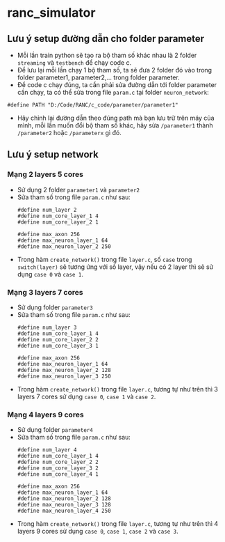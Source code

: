 # **ranc_simulator**
## Lưu ý setup đường dẫn cho folder parameter
- Mỗi lần train python sẽ tạo ra bộ tham số khác nhau là 2 folder `streaming` và `testbench` để chạy code c.
- Để lưu lại mỗi lần chạy 1 bộ tham số, ta sẽ đưa 2 folder đó vào trong folder parameter1, parameter2,... trong folder parameter.
- Để code c chạy đúng, ta cần phải sửa đường dẫn tới folder parameter cần chạy, ta có thể sửa trong file `param.c` tại folder `neuron_network`:
```
#define PATH "D:/Code/RANC/c_code/parameter/parameter1"
```
- Hãy chỉnh lại đường dẫn theo đúng path mà bạn lưu trữ trên máy của mình, mỗi lần muốn đổi bộ tham số khác, hãy sửa `/parameter1` thành `/parameter2` hoặc `/parameterx` gì đó.

## Lưu ý setup network
### Mạng 2 layers 5 cores
- Sử dụng 2 folder `parameter1` và `parameter2`
- Sửa tham số trong file `param.c` như sau:
  ```
  #define num_layer 2
  #define num_core_layer_1 4
  #define num_core_layer_2 1

  #define max_axon 256
  #define max_neuron_layer_1 64
  #define max_neuron_layer_2 250
  ```
- Trong hàm `create_network()` trong file `layer.c`, số `case` trong `switch(layer)` sẽ tương ứng với số layer, vậy nếu có 2 layer thì sẽ sử dụng `case 0` và `case 1`.
### Mạng 3 layers 7 cores
- Sử dụng folder `parameter3`
- Sửa tham số trong file `param.c` như sau:
  ```
  #define num_layer 3
  #define num_core_layer_1 4
  #define num_core_layer_2 2
  #define num_core_layer_3 1
  
  #define max_axon 256
  #define max_neuron_layer_1 64
  #define max_neuron_layer_2 128
  #define max_neuron_layer_3 250
  ```
- Trong hàm `create_network()` trong file `layer.c`, tương tự như trên thì 3 layers 7 cores sử dụng `case 0`, `case 1` và `case 2`.
### Mạng 4 layers 9 cores
- Sử dụng folder `parameter4`
- Sửa tham số trong file `param.c` như sau:
  ```
  #define num_layer 4
  #define num_core_layer_1 4
  #define num_core_layer_2 2
  #define num_core_layer_3 2
  #define num_core_layer_4 1
  
  #define max_axon 256
  #define max_neuron_layer_1 64
  #define max_neuron_layer_2 128
  #define max_neuron_layer_3 128
  #define max_neuron_layer_4 250
  ```
- Trong hàm `create_network()` trong file `layer.c`, tương tự như trên thì 4 layers 9 cores sử dụng `case 0`, `case 1`, `case 2` và `case 3`.
